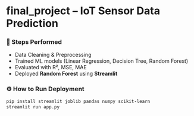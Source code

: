 # final_project – IoT Sensor Data Prediction

### 🚀 Steps Performed
- Data Cleaning & Preprocessing  
- Trained ML models (Linear Regression, Decision Tree, Random Forest)  
- Evaluated with R², MSE, MAE  
- Deployed **Random Forest** using **Streamlit**  

### ⚙️ How to Run Deployment
```bash
pip install streamlit joblib pandas numpy scikit-learn
streamlit run app.py
